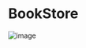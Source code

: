 # BookStore

![image](https://user-images.githubusercontent.com/81702392/154472030-4f2d8418-d035-445f-915f-bf37bf3a7e11.png)
